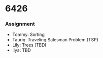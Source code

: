 # 6426

### Assignment

* Tommy: Sorting
* Tauriq: Traveling Salesman Problem (TSP)
* Lily: Trees (TBD)
* Ilya: TBD
